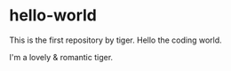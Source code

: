 # hello-world
This is the first repository by tiger. Hello the coding world.

I'm a lovely & romantic tiger.
